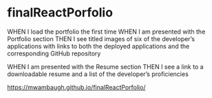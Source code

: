 # finalReactPorfolio


WHEN I load the portfolio the first time
WHEN I am presented with the Portfolio section
THEN I see titled images of six of the developer’s applications with links to both the deployed applications and the corresponding GitHub repository

WHEN I am presented with the Resume section
THEN I see a link to a downloadable resume and a list of the developer’s proficiencies

https://mwambaugh.github.io/finalReactPorfolio/

